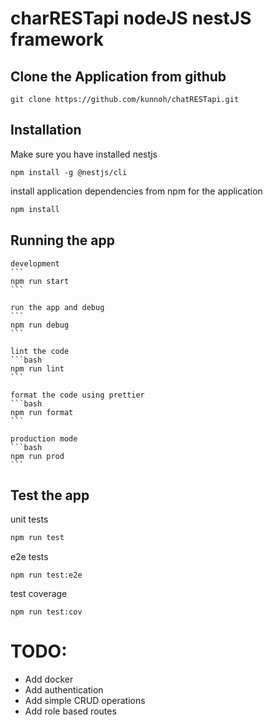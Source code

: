 # charRESTapi nodeJS nestJS framework
## Clone the Application from github
```
git clone https://github.com/kunnoh/chatRESTapi.git
```
## Installation
Make sure you have installed nestjs
```
npm install -g @nestjs/cli
```

install application dependencies from npm for the application
```bash
npm install
```

## Running the app
    development
    ```
    npm run start
    ```
    
    run the app and debug
    ```
    npm run debug
    ```

    lint the code
    ```bash
    npm run lint
    ```

    format the code using prettier
    ```bash
    npm run format
    ```

    production mode
    ```bash
    npm run prod
    ```

## Test the app
unit tests
```bash
npm run test
```
e2e tests
```
npm run test:e2e
```

test coverage
```
npm run test:cov
```

# TODO:
<ul>
  <li>Add docker</li>
  <li>Add authentication</li>
  <li>Add simple CRUD operations</li>
  <li>Add role based routes</li>
</ul>
